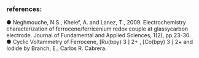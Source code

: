 ### references:

●	Neghmouche, N.S., Khelef, A. and Lanez, T., 2009. Electrochemistry characterization of ferrocene/ferricenium redox couple at glassycarbon electrode. Journal of Fundamental and Applied Sciences, 1(2), pp.23-30.
<br>
●	Cyclic Voltammetry of Ferrocene, [Ru(bpy) 3 ] 2+ , [Co(bpy) 3 ] 2+ and Iodide by Branch, E., Carlos R. Cabrera.
<br>


